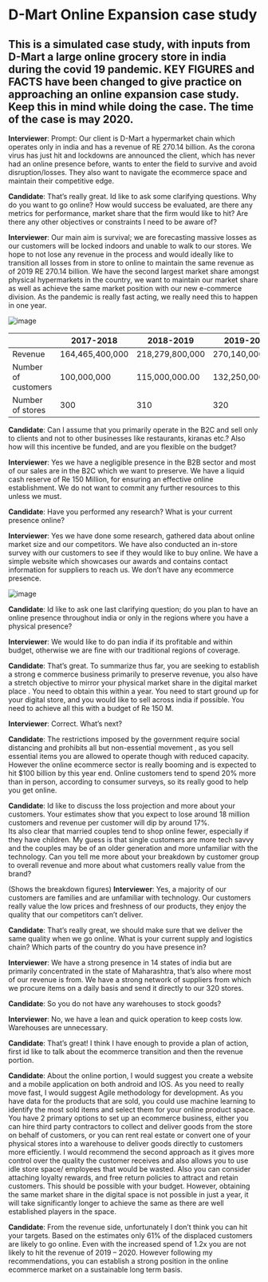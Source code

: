 # D-Mart Online Expansion case study 

This is a simulated case study, with inputs from D-Mart a large online grocery store in india during the covid 19 pandemic. KEY FIGURES and FACTS have been changed to give practice on approaching an online expansion case study. Keep this in mind while doing the case. The time of the case is may 2020.
---

**Interviewer**: Prompt: Our client is D-Mart a hypermarket chain which operates only in india and has a revenue of RE 270.14 billion. As the corona virus has just hit and lockdowns are announced the client, which has never had an online presence before, wants to enter the field to survive and avoid disruption/losses. They also want to navigate the ecommerce space and maintain their competitive edge.  


**Candidate**: That’s really great. Id like to ask some clarifying questions. Why do you want to go online? How would success be evaluated, are there any metrics for performance, market share that the firm would like to hit? Are there any other objectives or constraints I need to be aware of?  

**Interviewer**: Our main aim is survival; we are forecasting massive losses as our customers will be locked indoors and unable to walk to our stores. We hope to not lose any revenue in the process and would ideally like to transition all losses from in store to online to maintain the same revenue as of 2019 RE 270.14 billion.  We have the second largest market share amongst physical hypermarkets in the country, we want to maintain our market share as well as achieve the same market position with our new e-commerce division. As the pandemic is really fast acting, we really need this to happen in one year.  

![image](https://github.com/Vasanth-Pragash/Challenge-based_Recruiting/assets/15907803/b2ec1357-05a5-42dc-bdb6-cf7d788cb765)

|   | 2017-2018 | 2018-2019 | 2019-2020 | 2020 Q1  | 2020 Q2 (EST)  | 2020 Q3 (EST) | 2020 Q4 (EST)| 2020 - 2021 (EST) |
| ------------- | ------------- | ------------- | ------------- | ------------- | ------------- | -------------  | ------------- | ------------- |
| Revenue  | 164,465,400,000  |  218,279,800,000 | 270,140,000,000  | 63,746,597,315.07   | 47,809,947,986.31   | 39,841,623,321.92   | 39,841,623,321.92   | 191,239,791,945.22   |
| Number of customers  | 100,000,000  |  115,000,000.00   | 132,250,000.00   |  34,219,687.50   | 26,615,312.50  | 26,615,312.50   | 26,615,312.50  | 114,065,625.00  |
| Number of stores  | 300  |  310  | 320  | 320  | 320  | 320  | 320  | 320  |

**Candidate**: Can I assume that you primarily operate in the B2C and sell only to clients and not to other businesses like restaurants, kiranas etc.? Also how will this incentive be funded, and are you flexible on the budget?  

**Interviewer**: Yes we have a negligible presence in the B2B sector and most of our sales are in the B2C which we want to preserve. We have a liquid cash reserve of Re 150 Million, for ensuring an effective online establishment. We do not want to commit any further resources to this unless we must.  

**Candidate**: Have you performed any research? What is your current presence online?  

**Interviewer**: Yes we have done some research, gathered data about online market size and our competitors. We have also conducted an in-store survey with our customers to see if they would like to buy online. We have a simple website which showcases our awards and contains contact information for suppliers to reach us. We don’t have any ecommerce presence.  

![image](https://github.com/Vasanth-Pragash/Challenge-based_Recruiting/assets/15907803/57d83584-de3e-40cb-8ef3-0a2bd5611418)


**Candidate**: Id like to ask one last clarifying question; do you plan to have an online presence throughout india or only in the regions where you have a physical presence?  

**Interviewer**: We would like to do pan india if its profitable and within budget, otherwise we are fine with our traditional regions of coverage.  

**Candidate**: That’s great. To summarize thus far, you are seeking to establish a strong e commerce business primarily to preserve revenue, you also have a stretch objective to mirror your physical market share in the digital market place . You need to obtain this within a year. You need to start ground up for your digital store, and you would like to sell across india if possible. You need to achieve all this with a budget of Re 150 M.  

**Interviewer**: Correct. What’s next?  

**Candidate**: The restrictions imposed by the government require social distancing and prohibits all but non-essential movement , as you sell essential items you are allowed to operate though with reduced capacity. However the online ecommerce sector is really booming and is expected to hit $100 billion by this year end. Online customers tend to spend 20% more than in person, according to consumer surveys, so its really good to help you get online.  

**Candidate**: Id like to discuss the loss projection and more about your customers. Your estimates show that you expect to lose around 18 million customers and revenue per customer will dip by around 17%.  
 Its also clear that married couples tend to shop online fewer, especially if they have children. My guess is that single customers are more tech savvy and the couples may be of an older generation and more unfamiliar with the technology. Can you tell me more about your breakdown by customer group to overall revenue and more about what customers really value from the brand?  
 
(Shows the breakdown figures)
**Interviewer**: Yes, a majority of our customers are families and are unfamiliar with technology. Our customers really value the low prices and freshness of our products, they enjoy the quality that our competitors can’t deliver.  

**Candidate**: That’s really great, we should make sure that we deliver the same quality when we go online. What is your current supply and logistics chain? Which parts of the country do you have presence in?  

**Interviewer**: We have a strong presence in 14 states of india but are primarily concentrated in the state of Maharashtra, that’s also where most of our revenue is from. We have a strong network of suppliers from which we procure items on a daily basis and send it directly to our 320 stores.  

**Candidate**: So you do not have any warehouses to stock goods?  

**Interviewer**: No, we have a lean and quick operation to keep costs low. Warehouses are unnecessary.  

**Candidate**: That’s great! I think I have enough to provide a plan of action, first id like to talk about the ecommerce transition and then the revenue portion.  

**Candidate**: About the online portion, I would suggest you create a website and a mobile application on both android and IOS. As you need to really move fast, I would suggest Agile methodology for development. 
As you have data for the products that are sold, you could use machine learning to identify the most sold items and select them for your online product space. 
You have 2 primary options to set up an ecommerce business, either you can hire third party contractors to collect and deliver goods from the store on behalf of customers, or you can rent real estate or convert one of your physical stores into a warehouse to deliver goods directly to customers more efficiently.
I would recommend the second approach as it gives more control over the quality the customer receives and also allows you to use idle store space/ employees that would be wasted. Also you can consider attaching loyalty rewards, and free return policies to attract and retain customers. This should be possible with your budget. However, obtaining the same market share in the digital space is not possible in just a year, it will take significantly longer to achieve the same as there are well established players in the space.  

**Candidate**: From the revenue side, unfortunately I don’t think you can hit your targets. Based on the estimates only 61% of the displaced customers are likely to go online. Even with the increased spend of 1.2x you are not likely to hit the revenue of 2019 – 2020. However following my recommendations, you can establish a strong position in the online ecommerce market on a sustainable long term basis.







